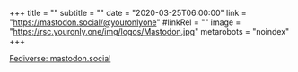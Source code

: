 +++
title = ""
subtitle = ""
date = "2020-03-25T06:00:00"
link = "https://mastodon.social/@youronlyone"
#linkRel = ""
image = "https://rsc.youronly.one/img/logos/Mastodon.jpg"
metarobots = "noindex"
+++

<a href="https://mastodon.social/@youronlyone" rel="me noopener external nofollow" referrerpolicy="strict-origin-when-cross-origin">Fediverse: mastodon.social</a>
